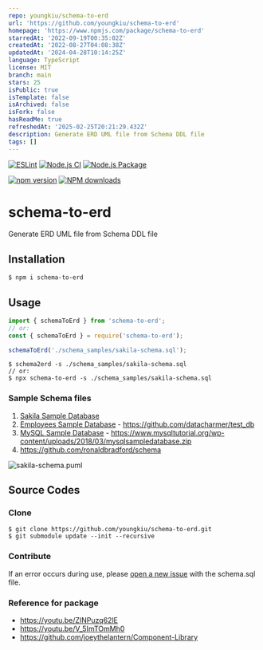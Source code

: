 ```yaml
---
repo: youngkiu/schema-to-erd
url: 'https://github.com/youngkiu/schema-to-erd'
homepage: 'https://www.npmjs.com/package/schema-to-erd'
starredAt: '2022-09-19T00:35:02Z'
createdAt: '2022-08-27T04:08:38Z'
updatedAt: '2024-04-28T10:14:25Z'
language: TypeScript
license: MIT
branch: main
stars: 25
isPublic: true
isTemplate: false
isArchived: false
isFork: false
hasReadMe: true
refreshedAt: '2025-02-25T20:21:29.432Z'
description: Generate ERD UML file from Schema DDL file
tags: []
---
```


[![ESLint](https://github.com/youngkiu/schema-to-erd/actions/workflows/eslint.yml/badge.svg)](https://github.com/youngkiu/schema-to-erd/actions/workflows/eslint.yml)
[![Node.js CI](https://github.com/youngkiu/schema-to-erd/actions/workflows/node.js.yml/badge.svg)](https://github.com/youngkiu/schema-to-erd/actions/workflows/node.js.yml)
[![Node.js Package](https://github.com/youngkiu/schema-to-erd/actions/workflows/npm-publish.yml/badge.svg)](https://github.com/youngkiu/schema-to-erd/actions/workflows/npm-publish.yml)

[![npm version](https://badge.fury.io/js/schema-to-erd.svg)](https://badge.fury.io/js/schema-to-erd)
[![NPM downloads](http://img.shields.io/npm/dm/schema-to-erd.svg?style=flat-square)](http://www.npmtrends.com/schema-to-erd)

# schema-to-erd
Generate ERD UML file from Schema DDL file

## Installation

```sh
$ npm i schema-to-erd
```

## Usage

```js
import { schemaToErd } from 'schema-to-erd';
// or:
const { schemaToErd } = require('schema-to-erd');

schemaToErd('./schema_samples/sakila-schema.sql');
```

```shell
$ schema2erd -s ./schema_samples/sakila-schema.sql
// or:
$ npx schema-to-erd -s ./schema_samples/sakila-schema.sql
```

### Sample Schema files

1. [Sakila Sample Database](https://dev.mysql.com/doc/index-other.html)
2. [Employees Sample Database](https://dev.mysql.com/doc/employee/en/) - https://github.com/datacharmer/test_db
3. [MySQL Sample Database](https://www.mysqltutorial.org/mysql-sample-database.aspx) - https://www.mysqltutorial.org/wp-content/uploads/2018/03/mysqlsampledatabase.zip
4. https://github.com/ronaldbradford/schema

![sakila-schema.puml](puml_examples/sakila-schema.png)

## Source Codes

### Clone
```shell
$ git clone https://github.com/youngkiu/schema-to-erd.git
$ git submodule update --init --recursive
```

### Contribute
If an error occurs during use, please [open a new issue](https://github.com/youngkiu/schema-to-erd/issues) with the schema.sql file.

### Reference for package

- https://youtu.be/ZINPuzq62lE
- https://youtu.be/V_5ImTOmMh0
- https://github.com/joeythelantern/Component-Library
